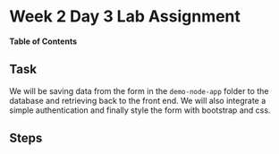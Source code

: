 # Week 2 Day 3 Lab Assignment

**Table of Contents**

## Task

We will be saving data from the form in the `demo-node-app` folder to the database and retrieving back to the front end. We will also integrate a simple authentication and finally style the form with bootstrap and css.

## Steps
